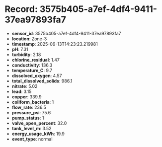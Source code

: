 # Record: 3575b405-a7ef-4df4-9411-37ea97893fa7

- **sensor_id**: 3575b405-a7ef-4df4-9411-37ea97893fa7
- **location**: Zone-3
- **timestamp**: 2025-06-13T14:23:23.219981
- **pH**: 7.31
- **turbidity**: 2.18
- **chlorine_residual**: 1.47
- **conductivity**: 136.3
- **temperature_C**: 9.7
- **dissolved_oxygen**: 4.57
- **total_dissolved_solids**: 986.1
- **nitrate**: 5.02
- **lead**: 3.15
- **copper**: 339.9
- **coliform_bacteria**: 1
- **flow_rate**: 236.5
- **pressure_psi**: 75.6
- **pump_status**: 1
- **valve_open_percent**: 32.0
- **tank_level_m**: 3.52
- **energy_usage_kWh**: 19.9
- **event_type**: normal